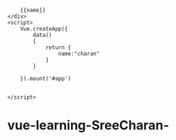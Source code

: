 <!DOCTYPE html>
<html lang="en">
<head>
    <meta charset="UTF-8">
    <meta name="viewport" content="width=device-width, initial-scale=1.0">
    <title>Document</title>
    <script src="https://unpkg.com/vue@3"></script>
</head>
<body>
    <div id="app">

        {{name}}
    </div>
    <script>
        Vue.createApp({
            data()
            {
                return {
                    name:"charan"
                }
            }

        }).mount('#app')


    </script>
</body>
</html>
<!DOCTYPE html>
<html>
<head>
  <meta charset="UTF-8">
  <title>Vue CDN - Components and Props</title>
  <script src="https://unpkg.com/vue@3"></script>
</head>
<body>
  <div id="app">
    <!-- Passing props to the child component -->
    <user-card name="Alice" age="25"></user-card>
    <user-card name="Bob" age="30"></user-card>
  </div>

  <script>
    const { createApp } = Vue;

    // Define a component
    const UserCard = {
      props: ['name', 'age'],
      template: `
        <div style="border: 1px solid #ccc; padding: 10px; margin: 5px;">
          <h3>User Info</h3>
          <p>Name: {{ name }}</p>
          <p>Age: {{ age }}</p>
        </div>
      `
    };

    // Create Vue app
    const app = createApp({});

    // Register the component
    app.component('user-card', UserCard);

    // Mount the app
    app.mount('#app');
  </script>
</body>
</html>

# vue-learning-SreeCharan-
